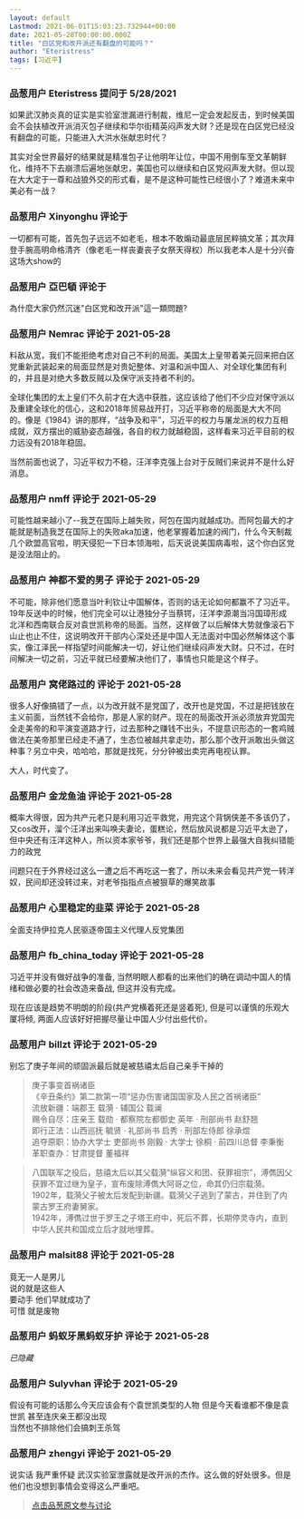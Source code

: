```yaml
---
layout: default
Lastmod: 2021-06-01T15:03:23.732944+00:00
date: 2021-05-28T00:00:00.000Z
title: "白区党和改开派还有翻盘的可能吗？"
author: "Eteristress"
tags: [习近平]
---
```



### 品葱用户 **Eteristress** 提问于 5/28/2021
    
如果武汉肺炎真的证实是实验室泄漏进行制裁，维尼一定会发起反击，到时候美国会不会扶植改开派消灭包子继续和华尔街精英闷声发大财？还是现在白区党已经没有翻盘的可能，只能进入大洪水张献忠时代？  
  
其实对全世界最好的结果就是精准包子让他明年让位，中国不用倒车至文革朝鲜化，维持不下去崩溃后遍地张献忠，美国也可以继续和白区党闷声发大财。但以现在大大定于一尊和战狼外交的形式看，是不是这种可能性已经很小了？难道未来中美必有一战？
    
                

### 品葱用户 **Xinyonghu** 评论于 
        
一切都有可能，首先包子远远不如老毛，根本不敢煽动最底层民粹搞文革；其次拜登手腕高明命格清齐（像老毛一样丧妻丧子女祭天得权）所以我老本人是十分兴奋这场大show的
        
                

### 品葱用户 **亞巴頓** 评论于 
        
為什麼大家仍然沉迷"白区党和改开派"這一類問題?
        
                

### 品葱用户 **Nemrac** 评论于 2021-05-28
        
料敌从宽，我们不能拒绝考虑对自己不利的局面。美国太上皇带着美元回来把白区党重新武装起来的局面显然是对贵妃整体、对温和派中国人、对全球化集团有利的，并且是对绝大多数反贼以及保守派支持者不利的。  
  
全球化集团的太上皇们不久前才在大选中获胜，这应该给了他们不少应对保守派以及重建全球化的信心，这和2018年贸易战开打，习近平称帝的局面是大大不同的。像是《1984》讲的那样，“战争及和平”，习近平的权力与屠龙派的权力互相成就，双方摆出的威胁姿态越强，各自的权力就越稳固，这样看来习近平目前的权力远没有2018年稳固。  
  
当然前面也说了，习近平权力不稳，汪洋李克强上台对于反贼们来说并不是什么好消息。
        
                

### 品葱用户 **nmff** 评论于 2021-05-29
        
可能性越来越小了--我芝在国际上越失败，阿包在国内就越成功。而阿包最大的才能就是制造我芝在国际上的失败aka加速，他老掌握着加速的阀门，什么今天制裁几个欧盟高官啦，明天侵犯一下日本领海啦，后天说说美国病毒啦，这个你白区党是没法阻止的。
        
                

### 品葱用户 **神都不爱的男子** 评论于 2021-05-29
        
不可能，除非他们愿意当叶利钦让中国解体，否则的话无论如何都赢不了习近平。19年反送中的时候，他们完全可以让港独分子当蔡锷，汪洋李源潮当冯国璋形成北洋和西南联合反对袁世凯称帝的局面。当然，这样做了以后解体大势就像滚石下山止也止不住，这说明改开干部内心深处还是中国人无法面对中国必然解体这个事实，像江泽民一样指望时间能解决一切，好让他们继续闷声发大财。只不过，在时间解决一切之前，习近平就已经要解决他们了，事情也只能是这个样子。
        
                

### 品葱用户 **窝佬路过的** 评论于 2021-05-28
        
很多人好像搞错了一点，以为改开就不是党国了，改开也是党国，不过是把钱放在主义前面，当然钱不会给你，那是人家的财产。现在的局面改开派必须放弃党国完全走美帝的和平演变道路才行，过去那种之赚钱不出头，不提意识形态的一套鸡贼做法在美帝那里已经走不通了，生态位被越共拿走叻，那么那个改开派敢出头做这种事？另立中央，哈哈哈，那就是找死，分分钟被出卖完再电视认罪。  
  
大人，时代变了。
        
                

### 品葱用户 **金龙鱼油** 评论于 2021-05-28
        
概率大得很，因为共产元老只是利用习近平救党，用完这个背锅侠差不多该仍了，又cos改开，溜个汪洋出来叫唤夫妻论，蛋糕论，然后放风说都是习近平太逊了，但中央还有汪洋这种人，所以资本家爷爷，我们还是那个世界上最强大自我纠错能力的政党  
  
问题只在于外界经过这么一遭之后不再吃这一套了，所以未来会看见共产党一转洋奴，民间却还没转过来，对老爷指指点点被狠草的爆笑故事
        
                

### 品葱用户 **心里稳定的韭菜** 评论于 2021-05-28
        
全面支持伊拉克人民驱逐帝国主义代理人反党集团
        
                

### 品葱用户 **fb_china_today** 评论于 2021-05-28
        
习近平并没有做好战争的准备, 当然明眼人都看的出来他们的确在调动中国人的情绪和做必要的社会改造来备战, 但这并没有完成。  
  
现在应该是趋势不明朗的阶段(共产党横着死还是竖着死), 但是可以谨慎的乐观大厦将倾, 两面人应该好好把握尽量让中国人少付出些代价。
        
                

### 品葱用户 **billzt** 评论于 2021-05-29
        
别忘了庚子年间的顽固派最后就是被慈禧太后自己亲手干掉的  
  

> 庚子事变首祸诸臣  
> 《辛丑条约》第二款第一项“惩办伤害诸国国家及人民之首祸诸臣”  
> 流放新疆：端郡王 载漪 · 辅国公 载澜  
> 赐令自尽：庄亲王 载勋 · 都察院左都御史 英年 · 刑部尚书 赵舒翘  
> 即行正法：山西巡抚 毓贤 · 礼部尚书 启秀 · 刑部左侍郎 徐承煜  
> 追夺原职：协办大学士 吏部尚书 刚毅 · 大学士 徐桐 · 前四川总督 李秉衡  
> 革职查办：甘肃提督 董福祥

  
  

> 八国联军之役后，慈禧太后以其父载漪“纵容义和团、获罪祖宗”，溥儁因父获罪不宜过继为皇子，宣布废除溥儁大阿哥之位，命其仍归宗载漪。  
> 1902年，载漪父子被太后发配到新疆。载漪父子逃到了蒙古，并住到了内蒙古罗王府妻舅家。  
> 1942年，溥儁过世于罗王之子塔王府中，死后不葬，长期停灵寺内，直到中华人民共和国成立后才就地埋葬。
        
                

### 品葱用户 **malsit88** 评论于 2021-05-28
        
竟无一人是男儿  
说的就是这些人  
要动手 他们早就成功了  
可惜 就是废物
        
                

### 品葱用户 **蚂蚁牙黑蚂蚁牙护** 评论于 2021-05-28
        
_已隐藏_
        
                

### 品葱用户 **Sulyvhan** 评论于 2021-05-29
        
假设有可能的话那么今天应该会有个袁世凯类型的人物 但是今天看谁都不像是袁世凯 甚至连庆亲王都没出现  
当然也不排除他们会搞刺王杀驾
        
                

### 品葱用户 **zhengyi** 评论于 2021-05-29
        
说实话 我严重怀疑 武汉实验室泄露就是改开派的杰作。这么做的好处很多。但是他们也没想到事情会变得这么严重吧。
        
                





> [点击品葱原文参与讨论](https://pincong.rocks/question/39059)

